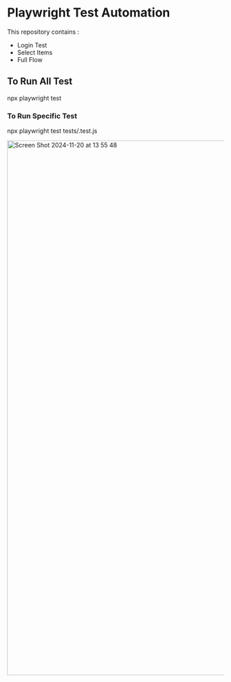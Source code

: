 # Playwright Test Automation

This repository contains :
- Login Test
- Select Items
- Full Flow 

## To Run All Test

npx playwright test

### To Run Specific Test 

npx playwright test tests/<test-filename>.test.js

<img width="1242" alt="Screen Shot 2024-11-20 at 13 55 48" src="https://github.com/user-attachments/assets/f8b79859-11a9-4e33-942d-bcb199922097">
